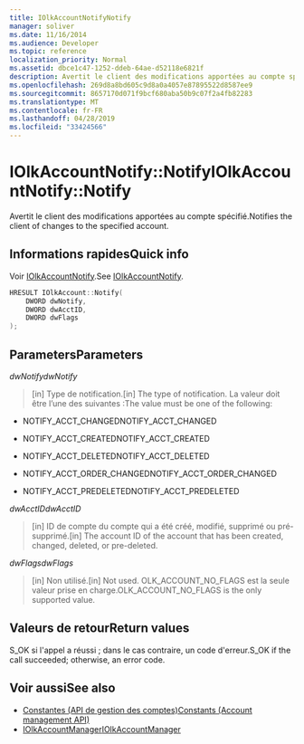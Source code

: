 ```yaml
---
title: IOlkAccountNotifyNotify
manager: soliver
ms.date: 11/16/2014
ms.audience: Developer
ms.topic: reference
localization_priority: Normal
ms.assetid: dbce1c47-1252-ddeb-64ae-d52118e6821f
description: Avertit le client des modifications apportées au compte spécifié.
ms.openlocfilehash: 269d8a8bd605c9d8a0a4057e87895522d8587ee9
ms.sourcegitcommit: 8657170d071f9bcf680aba50b9c07f2a4fb82283
ms.translationtype: MT
ms.contentlocale: fr-FR
ms.lasthandoff: 04/28/2019
ms.locfileid: "33424566"
---
```

# <a name="iolkaccountnotifynotify"></a><span data-ttu-id="12be8-103">IOlkAccountNotify::Notify</span><span class="sxs-lookup"><span data-stu-id="12be8-103">IOlkAccountNotify::Notify</span></span>

<span data-ttu-id="12be8-104">Avertit le client des modifications apportées au compte spécifié.</span><span class="sxs-lookup"><span data-stu-id="12be8-104">Notifies the client of changes to the specified account.</span></span>
  
## <a name="quick-info"></a><span data-ttu-id="12be8-105">Informations rapides</span><span class="sxs-lookup"><span data-stu-id="12be8-105">Quick info</span></span>

<span data-ttu-id="12be8-106">Voir [IOlkAccountNotify](iolkaccountnotify.md).</span><span class="sxs-lookup"><span data-stu-id="12be8-106">See [IOlkAccountNotify](iolkaccountnotify.md).</span></span>
  
```cpp
HRESULT IOlkAccount::Notify(  
    DWORD dwNotify, 
    DWORD dwAcctID, 
    DWORD dwFlags 
);

```

## <a name="parameters"></a><span data-ttu-id="12be8-107">Parameters</span><span class="sxs-lookup"><span data-stu-id="12be8-107">Parameters</span></span>

<span data-ttu-id="12be8-108">_dwNotify_</span><span class="sxs-lookup"><span data-stu-id="12be8-108">_dwNotify_</span></span>
  
> <span data-ttu-id="12be8-109">[in] Type de notification.</span><span class="sxs-lookup"><span data-stu-id="12be8-109">[in] The type of notification.</span></span> <span data-ttu-id="12be8-110">La valeur doit être l’une des suivantes :</span><span class="sxs-lookup"><span data-stu-id="12be8-110">The value must be one of the following:</span></span>
    
   - <span data-ttu-id="12be8-111">NOTIFY_ACCT_CHANGED</span><span class="sxs-lookup"><span data-stu-id="12be8-111">NOTIFY_ACCT_CHANGED</span></span> 
    
   - <span data-ttu-id="12be8-112">NOTIFY_ACCT_CREATED</span><span class="sxs-lookup"><span data-stu-id="12be8-112">NOTIFY_ACCT_CREATED</span></span> 
    
   - <span data-ttu-id="12be8-113">NOTIFY_ACCT_DELETED</span><span class="sxs-lookup"><span data-stu-id="12be8-113">NOTIFY_ACCT_DELETED</span></span>
    
   - <span data-ttu-id="12be8-114">NOTIFY_ACCT_ORDER_CHANGED</span><span class="sxs-lookup"><span data-stu-id="12be8-114">NOTIFY_ACCT_ORDER_CHANGED</span></span> 
    
   - <span data-ttu-id="12be8-115">NOTIFY_ACCT_PREDELETED</span><span class="sxs-lookup"><span data-stu-id="12be8-115">NOTIFY_ACCT_PREDELETED</span></span> 
    
 <span data-ttu-id="12be8-116">_dwAcctID_</span><span class="sxs-lookup"><span data-stu-id="12be8-116">_dwAcctID_</span></span>
  
> <span data-ttu-id="12be8-117">[in] ID de compte du compte qui a été créé, modifié, supprimé ou pré-supprimé.</span><span class="sxs-lookup"><span data-stu-id="12be8-117">[in] The account ID of the account that has been created, changed, deleted, or pre-deleted.</span></span>
    
 <span data-ttu-id="12be8-118">_dwFlags_</span><span class="sxs-lookup"><span data-stu-id="12be8-118">_dwFlags_</span></span>
  
>  <span data-ttu-id="12be8-119">[in] Non utilisé.</span><span class="sxs-lookup"><span data-stu-id="12be8-119">[in] Not used.</span></span> <span data-ttu-id="12be8-120">OLK_ACCOUNT_NO_FLAGS est la seule valeur prise en charge.</span><span class="sxs-lookup"><span data-stu-id="12be8-120">OLK_ACCOUNT_NO_FLAGS is the only supported value.</span></span> 
    
## <a name="return-values"></a><span data-ttu-id="12be8-121">Valeurs de retour</span><span class="sxs-lookup"><span data-stu-id="12be8-121">Return values</span></span>

<span data-ttu-id="12be8-122">S_OK si l'appel a réussi ; dans le cas contraire, un code d'erreur.</span><span class="sxs-lookup"><span data-stu-id="12be8-122">S_OK if the call succeeded; otherwise, an error code.</span></span>
  
## <a name="see-also"></a><span data-ttu-id="12be8-123">Voir aussi</span><span class="sxs-lookup"><span data-stu-id="12be8-123">See also</span></span>

- [<span data-ttu-id="12be8-124">Constantes (API de gestion des comptes)</span><span class="sxs-lookup"><span data-stu-id="12be8-124">Constants (Account management API)</span></span>](constants-account-management-api.md)  
- [<span data-ttu-id="12be8-125">IOlkAccountManager</span><span class="sxs-lookup"><span data-stu-id="12be8-125">IOlkAccountManager</span></span>](iolkaccountmanager.md)

